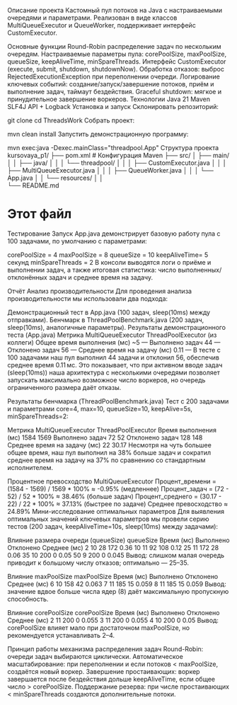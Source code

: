Описание проекта
Кастомный пул потоков на Java с настраиваемыми очередями и параметрами. Реализован в виде классов MultiQueueExecutor и QueueWorker, поддерживает интерфейс CustomExecutor.

Основные функции
Round-Robin распределение задач по нескольким очередям.
Настраиваемые параметры пула: corePoolSize, maxPoolSize, queueSize, keepAliveTime, minSpareThreads.
Интерфейс CustomExecutor (execute, submit, shutdown, shutdownNow).
Обработка отказов: выброс RejectedExecutionException при переполнении очереди.
Логирование ключевых событий: создание/запуск/завершение потоков, приём и выполнение задач, таймаут бездействия.
Graceful shutdown: мягкое и принудительное завершение воркеров.
Технологии
Java 21
Maven
SLF4J API + Logback
Установка и запуск
Склонировать репозиторий:

git clone 
cd ThreadsWork
Собрать проект:

mvn clean install
Запустить демонстрационную программу:

mvn exec:java -Dexec.mainClass="threadpool.App"
Структура проекта
kursovaya_p1/
├── pom.xml                # Конфигурация Maven
├── src/
│   ├── main/
│   │   ├── java/
│   │   │   └── threadpool/
│   │   │       ├── CustomExecutor.java
│   │   │       ├── MultiQueueExecutor.java
│   │   │       ├── QueueWorker.java
│   │   │       └── App.java
│   │   └── resources/
│   │       
└── README.md              
# Этот файл
Тестирование
Запуск App.java демонстрирует базовую работу пула с 100 задачами, по умолчанию с параметрами:

corePoolSize = 4
maxPoolSize  = 8
queueSize    = 10
keepAliveTime= 5 секунд
minSpareThreads = 2
В консоли выводятся логи о приёме и выполнении задач, а также итоговая статистика: число выполненных/отклонённых задач и среднее время на задачу.

Отчёт
Анализ производительности
Для проведения анализа производительности мы использовали два подхода:

Демонстрационный тест в App.java (100 задач, sleep(10ms) между отправками).
Бенчмарк в ThreadPoolBenchmark.java (200 задач, sleep(10ms), аналогичные параметры).
Результаты демонстрационного теста (App.java)
Метрика	MultiQueueExecutor	ThreadPoolExecutor (из коллеги)
Общее время выполнения (мс)	~5	—
Выполнено задач	44	—
Отклонено задач	56	—
Среднее время на задачу (мс)	0.11	—
В тесте с 100 задачами наш пул выполнил 44 задачи и отклонил 56, обеспечив среднее время 0.11 мс. Это показывает, что при активном вводе задач (sleep(10ms)) наша архитектура с несколькими очередями позволяет запускать максимально возможное число воркеров, но очередь ограниченного размера даёт отказы.

Результаты бенчмарка (ThreadPoolBenchmark.java)
Тест с 200 задачами и параметрами core=4, max=10, queueSize=10, keepAlive=5s, minSpareThreads=2:

Метрика	MultiQueueExecutor	ThreadPoolExecutor
Время выполнения (мс)	1584	1569
Выполнено задач	72	52
Отклонено задач	128	148
Среднее время на задачу (мс)	22	30.17
Несмотря на чуть большее общее время, наш пул выполнил на 38% больше задач и сократил среднее время на задачу на 37% по сравнению со стандартным исполнителем.

Процентное превосходство MultiQueueExecutor
Процент_времени   = (1584 - 1569) / 1569 * 100% ≈ -0.95% (медленнее)
Процент_задач     = (72 - 52) / 52 * 100%  ≈ 38.46% (больше задач)
Процент_среднего = (30.17 - 22) / 22 * 100% ≈ 37.13% (быстрее по задаче)
Среднее превосходство ≈ 24.89%
Мини-исследование оптимальных параметров
Для выявления оптимальных значений ключевых параметров мы провели серию тестов (200 задач, keepAliveTime=10s, sleep(10ms) между задачами):

Влияние размера очереди (queueSize)
queueSize	Время (мс)	Выполнено	Отклонено	Среднее (мс)
2	10	28	172	0.36
10	11	92	108	0.12
25	11	172	28	0.06
35	10	200	0	0.05
50	9	200	0	0.045
Вывод: слишком малая очередь приводит к большому числу отказов; оптимально — 25–35.

Влияние maxPoolSize
maxPoolSize	Время (мс)	Выполнено	Отклонено	Среднее (мс)
6	10	158	42	0.063
7	11	185	15	0.059
8	11	185	15	0.059
Вывод: значение вдвое больше числа ядер (8) даёт максимальную пропускную способность.

Влияние corePoolSize
corePoolSize	Время (мс)	Выполнено	Отклонено	Среднее (мс)
2	11	200	0	0.055
3	11	200	0	0.055
4	10	200	0	0.05
Вывод: corePoolSize влияет мало при достаточном maxPoolSize, но рекомендуется устанавливать 2–4.

Принцип работы механизма распределения задач
Round-Robin: очереди задач выбираются циклически.
Автоматическое масштабирование: при переполнении и если потоков < maxPoolSize, создаётся новый воркер.
Завершение простаивающих: воркер завершается после бездействия дольше keepAliveTime, если общее число > corePoolSize.
Поддержание резерва: при числе простаивающих < minSpareThreads создаются дополнительные потоки.

